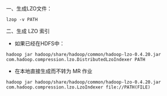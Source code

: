 一、生成LZO文件：

```lzop -v PATH```

二、生成 LZO 索引

+ 如果已经在HDFS中：
```
hadoop jar hadoop/share/hadoop/common/hadoop-lzo-0.4.20.jar com.hadoop.compression.lzo.DistributedLzoIndexer PATH
```
+ 在本地直接生成而不转为 MR 作业
```
hadoop jar hadoop/share/hadoop/common/hadoop-lzo-0.4.20.jar com.hadoop.compression.lzo.LzoIndexer file://PATH(FILE)
```